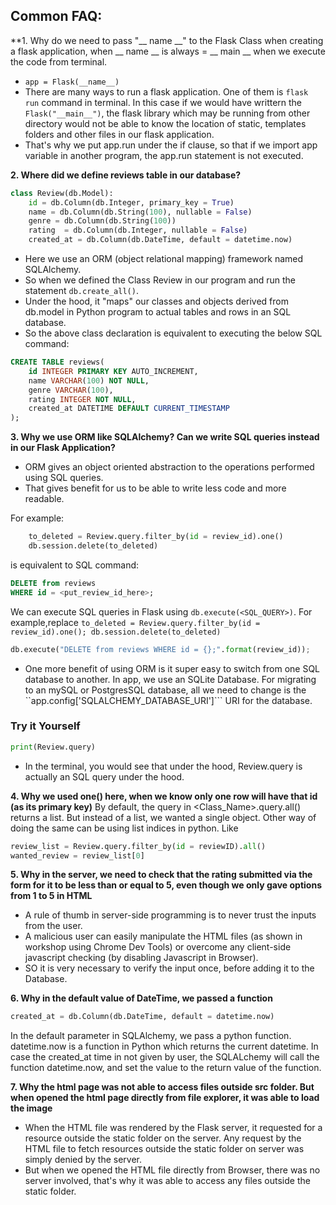 ## Common FAQ:
**1. Why do we need to pass "__ name __" to the Flask Class when creating a flask application, when __ name __ is always = __ main __ when we execute the code from terminal.
- ```app = Flask(__name__)```
- There are many ways to run a flask application. One of them is ```flask run``` command in terminal. In this case if we would have writtern the ```Flask("__main__")```, the flask library which may be running from other directory would not be able to know the location of static, templates folders and other files in our flask application.
- That's why we put app.run under the if clause, so that if we import app variable in another program, the app.run statement is not executed.
  
**2.  Where did we define reviews table in our database?**
```py
class Review(db.Model):
    id = db.Column(db.Integer, primary_key = True)
    name = db.Column(db.String(100), nullable = False)
    genre = db.Column(db.String(100))
    rating  = db.Column(db.Integer, nullable = False)
    created_at = db.Column(db.DateTime, default = datetime.now)
```
- Here we use an ORM (object relational mapping) framework named SQLAlchemy.
- So when we defined the Class Review in our program and run the statement ```db.create_all()```.
- Under the hood, it "maps" our classes and objects derived from db.model in Python program to actual tables and rows in an SQL database.
- So the above class declaration is equivalent to executing the below SQL command:
```SQL
CREATE TABLE reviews(
    id INTEGER PRIMARY KEY AUTO_INCREMENT,
    name VARCHAR(100) NOT NULL,
    genre VARCHAR(100),
    rating INTEGER NOT NULL,
    created_at DATETIME DEFAULT CURRENT_TIMESTAMP
);
```

**3. Why we use ORM like SQLAlchemy? Can we write SQL queries instead in our Flask Application?**
- ORM gives an object oriented abstraction to the operations performed using SQL queries.
- That gives benefit for us to be able to write less code and more readable.

For example:
```py
    to_deleted = Review.query.filter_by(id = review_id).one()
    db.session.delete(to_deleted)
```
is equivalent to SQL command:
```sql
DELETE from reviews
WHERE id = <put_review_id_here>;
```

We can execute SQL queries in Flask using ```db.execute(<SQL_QUERY>)```.
For example,replace ```to_deleted = Review.query.filter_by(id = review_id).one(); db.session.delete(to_deleted)```
```py
db.execute("DELETE from reviews WHERE id = {};".format(review_id));
```
- One more benefit of using ORM is it super easy to switch from one SQL database to another. In app, we use an SQLite Database. For migrating to an mySQL or PostgresSQL database, all we need to change is the ``app.config['SQLALCHEMY_DATABASE_URI']``` URI for the database.

### Try it Yourself
```py
print(Review.query)
```
- In the terminal, you would see that under the hood, Review.query is actually an SQL query under the hood.

**4. Why we used one() here, when we know only one row will have that id (as its primary key)**
By default, the query in <Class_Name>.query.all() returns a list. But instead of a list, we wanted a single object.
Other way of doing the same can be using list indices in python.
Like
```py
review_list = Review.query.filter_by(id = reviewID).all()
wanted_review = review_list[0]
```

**5. Why in the server, we need to check that the rating submitted via the form for it to be less than or equal to 5, even though we only gave options from 1 to 5 in HTML**
- A rule of thumb in server-side programming is to never trust the inputs from the user.
- A malicious user can easily manipulate the HTML files (as shown in workshop using Chrome Dev Tools) or overcome any client-side javascript checking (by disabling Javascript in Browser).
- SO it is very necessary to verify the input once, before adding it to the Database.

**6. Why in the default value of DateTime, we passed a function**
```py
created_at = db.Column(db.DateTime, default = datetime.now)
```
In the default parameter in SQLAlchemy, we pass a python function. datetime.now is a function in Python which returns the current datetime.
In case the created_at time in not given by user, the SQLALchemy will call the function datetime.now, and set the value to the return value of the function.

**7. Why the html page was not able to access files outside src folder. But when opened the html page directly from file explorer, it was able to load the image**
- When the HTML file was rendered by the Flask server, it requested for a resource outside the static folder on the server. Any request by the HTML file to fetch resources outside the static folder on server was simply denied by the server.
- But when we opened the HTML file directly from Browser, there was no server involved, that's why it was able to access any files outside the static folder.
